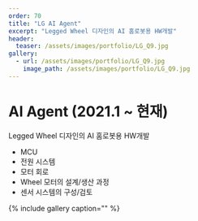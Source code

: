 ```yaml
---
order: 70
title: "LG AI Agent"
excerpt: "Legged Wheel 디자인의 AI 홈로봇용 HW개발"
header:
  teaser: /assets/images/portfolio/LG_Q9.jpg
gallery:
  - url: /assets/images/portfolio/LG_Q9.jpg
    image_path: /assets/images/portfolio/LG_Q9.jpg
---
```


# AI Agent (2021.1 ~ 현재)
Legged Wheel 디자인의 AI 홈로봇용 HW개발

 - MCU
 - 전원 시스템
 - 모터 회로
 - Wheel 모터의 설계/생산 과정
 - 센서 시스템의 구성/검토

{% include gallery caption="" %}
